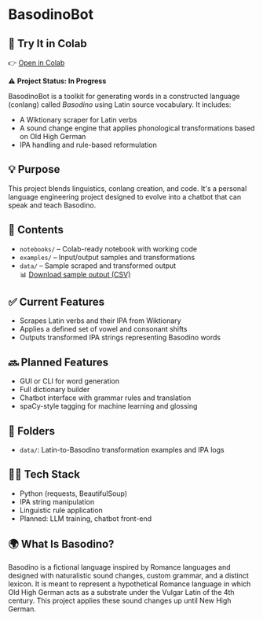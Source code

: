 # BasodinoBot

## 🚀 Try It in Colab
👉 [Open in Colab](https://colab.research.google.com/github/gramesg89/basodino-language-generator/blob/main/notebooks/basodino_bsoup.ipynb)

⚠️ **Project Status: In Progress**

BasodinoBot is a toolkit for generating words in a constructed language (conlang) called *Basodino* using Latin source vocabulary. It includes:

- A Wiktionary scraper for Latin verbs
- A sound change engine that applies phonological transformations based on Old High German 
- IPA handling and rule-based reformulation

## 💡 Purpose

This project blends linguistics, conlang creation, and code. It's a personal language engineering project designed to evolve into a chatbot that can speak and teach Basodino.

## 📂 Contents

- `notebooks/` – Colab-ready notebook with working code
- `examples/` – Input/output samples and transformations
- `data/` – Sample scraped and transformed output  
  📊 [Download sample output (CSV)]([data/basodino_output.csv](https://github.com/gramesg89/basodino-language-generator/blob/main/data/basodino_ouput.csv))

## ✅ Current Features

- Scrapes Latin verbs and their IPA from Wiktionary
- Applies a defined set of vowel and consonant shifts
- Outputs transformed IPA strings representing Basodino words

## 🔜 Planned Features

- GUI or CLI for word generation
- Full dictionary builder
- Chatbot interface with grammar rules and translation
- spaCy-style tagging for machine learning and glossing

## 📂 Folders

- `data/`: Latin-to-Basodino transformation examples and IPA logs

## 👨‍💻 Tech Stack

- Python (requests, BeautifulSoup)
- IPA string manipulation
- Linguistic rule application
- Planned: LLM training, chatbot front-end

## 🌍 What Is Basodino?

Basodino is a fictional language inspired by Romance languages and designed with naturalistic sound changes, custom grammar, and a distinct lexicon. It is meant to represent a hypothetical Romance language in which Old High German acts as a substrate under the Vulgar Latin of the 4th century. This project applies these sound changes up until New High German. 

